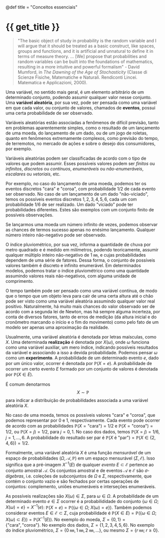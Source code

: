 @def title = "Conceitos essenciais"

# {{ get_title }}

> "The basic object of study in probability is the random variable and I will argue that it should be treated as a basic construct, like spaces, groups and functions, and it is artificial and unnatural to define it in terms of measure theory. ... [We] propose that probabilities and random variables can be built into the foundations of mathematics, resulting in a more intuitive and powerful formalism" - David Mumford, in *The Dawning of the Age of Stochasticity* (Classe di Scienze Fisiche, Matematiche e Naturali. Rendiconti Lincei. Matematica e Applicazioni, 2000).

Uma variável, no sentido mais geral, é um elemento arbitrário de um determinado conjunto, podendo assumir qualquer valor nesse conjunto. Uma **variável aleatória**, por sua vez, pode ser pensada como uma variável em que cada valor, ou conjunto de valores, chamados de **eventos**, possui uma certa probabilidade de ser observado.

Variáveis aleatórias estão associadas a fenômenos de difícil previsão, tanto em problemas aparentemente simples, como o resultado de um lançamento de uma moeda, do lançamento de um dado, ou de um jogo de roletas, quanto em fenômenos extremamente complexos, como previsão do tempo, de terremotos, no mercado de ações e sobre o desejo dos consumidores, por exemplo.

Variáveis aleatórias podem ser classificadas de acordo com o tipo de valores que podem assumir. Esses possíveis valores podem ser *finitos* ou *infinitos*, *discretos* ou *contínuos*, *enumeráveis* ou *não-enumeráveis*, *escalares* ou *vetoriais*, etc.

Por exemplo, no caso do lançamento de uma moeda, podemos ter os eventos discretos "cara" e "coroa", com probabilidade 1/2 de cada evento ser observado. No caso de um lançamento de um dado "não-viciado", temos os possíveis eventos discretos $1, 2, 3, 4, 5, 6$, cada um com probabilidade 1/6 de ser realizado. Um dado "viciado" pode ter probabilidades diferentes. Estes são exemplos com um conjunto finito de possíveis observações.

Se lançarmos uma moeda um número infinito de vezes, podemos observar as chances de termos sucesso apenas no enésimo lançamento. Qualquer número inteiro não-negativo pode ser observado.

O índice pluviométrico, por sua vez, informa a quantidade de chuva por metro quadrado e é medido em milímetros, podendo teoricamente, assumir qualquer múltiplo inteiro não-negativo de $1\;\texttt{mm}$, e cujas probabilidades dependem de uma série de fatores. Dessa forma, o conjunto de possíveis valores também é discreto e infinito enumerável. Em determinados modelos, podemos tratar o índice pluviométrico como uma quantidade assumindo valores reais não-negativos, com alguma unidade de comprimento.

O tempo também pode ser pensado como uma variável contínua, de modo que o tempo que um objeto leva para cair de uma certa altura até o chão pode ser visto como uma variável aleatória assumindo qualquer valor real positivo. Naturalmente, há muito mais chances do valor observado ser de acordo com a segunda lei de Newton, mas há sempre alguma incerteza, por conta de diversos fatores, tanto de erros de medição (da altura inicial e do cronômetro marcando o início e o fim do movimento) como pelo fato de um modelo ser apenas uma aproximação da realidade.

Usualmente, uma variável aleatória é denotada por letras maísculas, como $X$. Uma determinada **realização** é denotada por $X(\omega)$, onde $\omega$ funciona como uma variável auxiliar, um mero índice, indicando possíveis resultados da variável e associando a isso a devida probabilidade. Podemos pensar $\omega$ como um **experimento**. A probabilidade de um determinado evento $e$, dado por um único valor, ocorrer é denotada por $\mathbb{P}(X = e)$. A probabilidade de ocorrer um certo evento $E$ formado por um conjunto de valores é denotada por $\mathbb{P}(X \in E)$.

É comum denotarmos
$$
X \sim \mathbb{P}
$$
para indicar a distribuição de probabilidades associada a uma variável aleatória $X$.

No caso de uma moeda, temos os possíveis valores "cara" e "coroa", que podemos representar por $0$ e $1$, respectivamente. Cada evento pode ocorrer de acordo com as probabilidades $\mathbb{P}(X = \textrm{"cara"}) = 1/2$ e $\mathbb{P}(X = \textrm{"coroa"}) = 1/2$, ou $\mathbb{P}(X = j) = 1/2$, para $j = 0, 1$. No caso dos dados, temos $\mathbb{P}(X = j) = 1/6$, $j = 1, \ldots, 6.$ A probabilidade do resultado ser par é $\mathbb{P}(X \textrm{ é "par"}) = \mathbb{P}(X \in \{2, 4, 6\}) = 1/2.$

Formalmente, uma variável aleatória $X$ é uma função *mensurável* de um espaço de probabilidades $(\Omega, \mathcal{A}, \mathbb{P})$ em um espaço mensurável $(\Sigma, \mathcal{E})$. Isso significa que a pré-imagem $X^{-1}(E)$ de qualquer *evento* $E\subset \mathcal{E}$ pertence ao conjunto amostral $\mathcal{A}$. Os conjuntos amostral e de eventos $\mathcal{A}$ e $\mathcal{E}$ são *$\sigma$-álgebras*, i.e. coleções de subconjuntos de $\Omega$ e $\Sigma$, respectivamente, que contém o conjunto vazio e são fechados por certas operações de conjuntos: complemento, uniões enumeráveis e interseções enumeráveis.

As possíveis realizações são $X(\omega)\in \Sigma$, para $\omega\in \Omega$. A probabilidade de um determinado evento $e\in \Sigma$ ocorrer é a probabilididade do conjunto $\{\omega \in \Omega; \;X(\omega) = e\} = X^{-1}(e)$: $\mathbb{P}(X = e) = \mathbb{P}(\{\omega \in \Omega; \; X(\omega) = e\})$. Também podemos considerar eventos $E\in \mathcal{E}\subset \Sigma$, cuja probabilidade é $\mathbb{P}(X \in E) = \mathbb{P}(\{\omega\in \Omega; X(\omega) \subset E\}) = \mathbb{P}(X^{-1}(E))$. No exemplo do moeda, $\Sigma = \{0, 1\} = \{\textrm{"cara"}, \textrm{"coroa"}\}$. No exemplo dos dados, $\Sigma = \{1, 2, 3, 4, 5, 6\}$. No exemplo do índice pluviométrico, $\Sigma = \{0\;\texttt{mm}, 1\;\texttt{mm}, 2\;\texttt{mm}, \ldots\}$, ou mesmo $\Sigma = \{r \;\texttt{mm}; \;r \geq 0 \}.$
